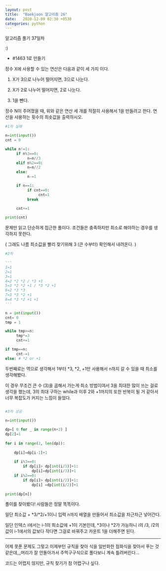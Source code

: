 ```yaml
---
layout: post
title:  "Baekjoon 알고리즘 26"
date:   2020-12-09 02:30 +0530
categories: python
---
```


알고리즘 풀기 37일차

:)


- #1463     1로 만들기

정수 X에 사용할 수 있는 연산은 다음과 같이 세 가지 이다.


1. X가 3으로 나누어 떨어지면, 3으로 나눈다.

2. X가 2로 나누어 떨어지면, 2로 나눈다.

3. 1을 뺀다.


정수 N이 주어졌을 때, 위와 같은 연산 세 개를 적절히 사용해서 1을 만들려고 한다. 연산을 사용하는 횟수의 최솟값을 출력하시오.


```python
#1차 실패

n=int(input())
cnt = 0

while n!=1:
     if n%3==0:
          n=n//3
     elif n%2==0:
          n=n//2
     else:
          n-=1

     if n==1:
          if cnt==0:
               cnt=1
          break
     
     cnt+=1

print(cnt)

```

문제만 읽고 단순하게 접근한 풀이다. 조건들은 충족하지만 최소로 해야하는 경우를 생각하지 못한다. 

( 그래도 나름 최소값을 빨리 찾기위해 3 (큰 수부터) 확인해서 내려온다. )



```python
#2차

'''
1=1
2=1
3=1
4=2 *2 *2 / *3 +1
5=3 *2 *2 +1 / *3 *2 +1
6=2 *3 *3
7=3 *3 *2 +1
8=4 *3 *2 +1 +1
'''

n = int(input())
cnt= 0
tmp = 1

while tmp>=n:
     tmp*=3
     cnt+=1

if tmp==n:
     cnt-=1
else: # *2 or +1

```

두번째로는 역으로 생각해서 1부터 *3, *2, +1만 사용해서 n까지 갈 수 있을 때 최소를 생각해봤다.

이 경우 무조건 큰 수 (3)을 곱해서 가는게 최소 방법이여서 3을 최대한 많이 쓰는 걸로 생각을 했는데, 3의 최대 구하는 while과 이후 2와 +1까지의 또한 반복이 될 거 같아서 너무 복잡도가 커지는 느낌이 들었다. 



```python

#3차 성공

n=int(input())
 
dp=[ 0 for _ in range(n+2) ]
dp[2]=1
 
for i in range(2, len(dp)):
 
    dp[i]=dp[i-1]+1
 
    if i%3==0:
        if dp[i]> dp[int(i/3)]+1:
            dp[i]=dp[int(i/3)]+1
    if i%2==0:
        if dp[i]> dp[int(i/2)]+1:
            dp[i] =dp[int(i/2)]+1
 
print(dp[n])

```

풀이를 찾아봤다! 사람들은 정말 똑똑이다.

일단 최소값 + *3/*2/+1이니 입력 n까지 배열을 만들어서 최소값을 차근차근 넣어간다. 

일단 인덱스 i에서는 i-1의 최소값에 +1이 기본인데, *3이나 *2가 가능하니 i의 /3, /2의 값이 i-1에서의 값보다 작다면 그걸로 바꿔주고 카운트 1을 더해주면 된다.

---

어제 못푼 문제도 그렇고 이제부턴 규칙을 찾아 식을 일반화한 점화식을 찾아서 푸는 것 같은데,,,머리가 잘 안돌아가서 주먹구구식으로 풀다보니 계속 틀려버린다...

코드는 어렵지 않지만, 규칙 찾기가 참 어렵구나 싶다.